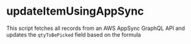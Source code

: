 # updateItemUsingAppSync
This script fetches all records from an AWS AppSync GraphQL API and updates the `qtyToBePicked` field based on the formula
